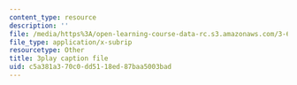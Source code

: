 ```yaml
---
content_type: resource
description: ''
file: /media/https%3A/open-learning-course-data-rc.s3.amazonaws.com/3-60-symmetry-structure-and-tensor-properties-of-materials-fall-2005/c5a381a370c0dd5118ed87baa5003bad_xRWGiK2SMrw.srt
file_type: application/x-subrip
resourcetype: Other
title: 3play caption file
uid: c5a381a3-70c0-dd51-18ed-87baa5003bad
---
```

